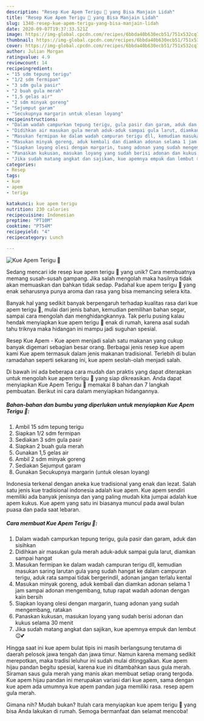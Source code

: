 ```yaml
---
description: "Resep Kue Apem Terigu 🍁 yang Bisa Manjain Lidah"
title: "Resep Kue Apem Terigu 🍁 yang Bisa Manjain Lidah"
slug: 1340-resep-kue-apem-terigu-yang-bisa-manjain-lidah
date: 2020-09-07T19:37:33.521Z
image: https://img-global.cpcdn.com/recipes/6bbda40b630ecb51/751x532cq70/kue-apem-terigu-🍁-foto-resep-utama.jpg
thumbnail: https://img-global.cpcdn.com/recipes/6bbda40b630ecb51/751x532cq70/kue-apem-terigu-🍁-foto-resep-utama.jpg
cover: https://img-global.cpcdn.com/recipes/6bbda40b630ecb51/751x532cq70/kue-apem-terigu-🍁-foto-resep-utama.jpg
author: Julian Morgan
ratingvalue: 4.9
reviewcount: 14
recipeingredient:
- "15 sdm tepung terigu"
- "1/2 sdm fermipan"
- "3 sdm gula pasir"
- "2 buah gula merah"
- "1,5 gelas air"
- "2 sdm minyak goreng"
- "Sejumput garam"
- "Secukupnya margarin untuk olesan loyang"
recipeinstructions:
- "Dalam wadah campurkan tepung terigu, gula pasir dan garam, aduk dan sisihkan"
- "Didihkan air masukan gula merah aduk-aduk sampai gula larut, diamkan sampai hangat"
- "Masukan fermipan ke dalam wadah campuran terigu dll, kemudian masukan saring larutan gula yang sudah hangat ke dalam campuran terigu, aduk rata sampai tidak bergerindil, adonan jangan terlalu kental"
- "Masukan minyak goreng, aduk kembali dan diamkan adonan selama 1 jam sampai adonan mengembang, tutup rapat wadah adonan dengan kain bersih"
- "Siapkan loyang olesi dengan margarin, tuang adonan yang sudah mengembang, ratakan"
- "Panaskan kukusan, masukan loyang yang sudah berisi adonan dan kukus selama 30 menit"
- "Jika sudah matang angkat dan sajikan, kue apemnya empuk dan lembut 😉💕"
categories:
- Resep
tags:
- kue
- apem
- terigu

katakunci: kue apem terigu 
nutrition: 230 calories
recipecuisine: Indonesian
preptime: "PT10M"
cooktime: "PT54M"
recipeyield: "4"
recipecategory: Lunch

---
```



![Kue Apem Terigu 🍁](https://img-global.cpcdn.com/recipes/6bbda40b630ecb51/751x532cq70/kue-apem-terigu-🍁-foto-resep-utama.jpg)

Sedang mencari ide resep kue apem terigu 🍁 yang unik? Cara membuatnya memang susah-susah gampang. Jika salah mengolah maka hasilnya tidak akan memuaskan dan bahkan tidak sedap. Padahal kue apem terigu 🍁 yang enak seharusnya punya aroma dan rasa yang bisa memancing selera kita.

Banyak hal yang sedikit banyak berpengaruh terhadap kualitas rasa dari kue apem terigu 🍁, mulai dari jenis bahan, kemudian pemilihan bahan segar, sampai cara mengolah dan menghidangkannya. Tak perlu pusing kalau hendak menyiapkan kue apem terigu 🍁 enak di rumah, karena asal sudah tahu triknya maka hidangan ini mampu jadi suguhan spesial.

Resep Kue Apem - Kue apem menjadi salah satu makanan yang cukup banyak digemari sebagian besar orang. Berbagai jenis resep kue apem kami Kue apem termasuk dalam jenis makanan tradisional. Terlebih di bulan ramadahan seperti sekarang ini, kue apem seolah-olah menjadi salah.


Di bawah ini ada beberapa cara mudah dan praktis yang dapat diterapkan untuk mengolah kue apem terigu 🍁 yang siap dikreasikan. Anda dapat menyiapkan Kue Apem Terigu 🍁 memakai 8 bahan dan 7 langkah pembuatan. Berikut ini cara dalam menyiapkan hidangannya.

<!--inarticleads1-->

##### Bahan-bahan dan bumbu yang diperlukan untuk menyiapkan Kue Apem Terigu 🍁:

1. Ambil 15 sdm tepung terigu
1. Siapkan 1/2 sdm fermipan
1. Sediakan 3 sdm gula pasir
1. Siapkan 2 buah gula merah
1. Gunakan 1,5 gelas air
1. Ambil 2 sdm minyak goreng
1. Sediakan Sejumput garam
1. Gunakan Secukupnya margarin (untuk olesan loyang)


Indonesia terkenal dengan aneka kue tradisional yang enak dan lezat. Salah satu jenis kue tradisional indonesia adalah kue apem. Kue apem sendiri memiliki ada banyak jenisnya dan yang paling mudah kita jumpai adalah kue apem kukus. Kue apem yang satu ini biasanya muncul pada awal bulan puasa dan pada saat lebaran. 

<!--inarticleads2-->

##### Cara membuat Kue Apem Terigu 🍁:

1. Dalam wadah campurkan tepung terigu, gula pasir dan garam, aduk dan sisihkan
1. Didihkan air masukan gula merah aduk-aduk sampai gula larut, diamkan sampai hangat
1. Masukan fermipan ke dalam wadah campuran terigu dll, kemudian masukan saring larutan gula yang sudah hangat ke dalam campuran terigu, aduk rata sampai tidak bergerindil, adonan jangan terlalu kental
1. Masukan minyak goreng, aduk kembali dan diamkan adonan selama 1 jam sampai adonan mengembang, tutup rapat wadah adonan dengan kain bersih
1. Siapkan loyang olesi dengan margarin, tuang adonan yang sudah mengembang, ratakan
1. Panaskan kukusan, masukan loyang yang sudah berisi adonan dan kukus selama 30 menit
1. Jika sudah matang angkat dan sajikan, kue apemnya empuk dan lembut 😉💕


Hingga saat ini kue apem bulat tipis ini masih berlangsung terutama di daerah pelosok jawa tengah dan jawa timur. Namun karena memang sedikit merepotkan, maka tradisi leluhur ini sudah mulai ditinggalkan. Kue apem hijau pandan begitu spesial, karena kue ini ditambahkan saus gula merah. Siraman saus gula merah yang manis akan membuat setiap orang tergoda. Kue apem hijau pandan ini merupakan variasi dari kue apem, sama dengan kue apem ada umumnya kue apem pandan juga memiliki rasa. resep apem gula merah. 

Gimana nih? Mudah bukan? Itulah cara menyiapkan kue apem terigu 🍁 yang bisa Anda lakukan di rumah. Semoga bermanfaat dan selamat mencoba!
